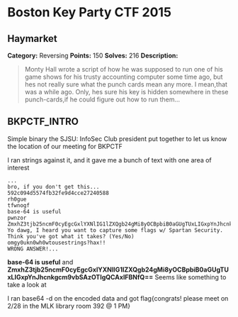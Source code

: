 Boston Key Party CTF 2015
=========================

Haymarket
---------

**Category:** Reversing **Points:** 150 **Solves:** 216 **Description:**

>Monty Hall wrote a script of how he was supposed to run one of his game shows for his 
>trusty accounting computer some time ago, but hes not really sure what the punch 
>cards mean any more. I mean,that was a while ago. Only, hes sure his key is 
>hidden somewhere in these punch-cards,if he could figure out how to run them...


BKPCTF_INTRO
----------------
 Simple binary the SJSU: InfoSec Club president put together to let us know the location of our meeting for BKPCTF
 
 I ran strings against it, and it gave me a bunch of text with one area of interest
  ```
  ...
  bro, if you don't get this...
592c094d5574fb32fe9d4cce27240588
rh0gue
tfwnogf
base-64 is useful
pwnzor
ZmxhZ3tjb25ncmF0cyEgcGxlYXNlIG1lZXQgb24gMi8yOCBpbiB0aGUgTUxLIGxpYnJhcnkgcm9vbSAzOTIgQCAxIFBNfQ==
Yo dawg, I heard you want to capture some flags w/ Spartan Security. Think you've got what it takes? (Yes/No)
omgy0ukn0wh0wtousestrings?hax!!
WRONG ANSWER!...
```
**base-64 is useful**  and **ZmxhZ3tjb25ncmF0cyEgcGxlYXNlIG1lZXQgb24gMi8yOCBpbiB0aGUgTUxLIGxpYnJhcnkgcm9vbSAzOTIgQCAxIFBNfQ==** Seems like something to take a look at

I ran base64 -d on the encoded data and got flag{congrats! please meet on 2/28 in the MLK library room 392 @ 1 PM}
